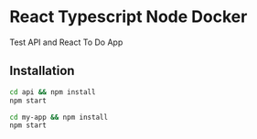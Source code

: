 
# React Typescript Node Docker

Test API and React To Do App

## Installation



```bash
cd api && npm install
npm start

cd my-app && npm install
npm start

```
